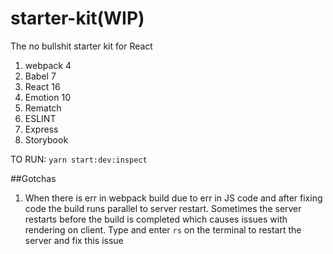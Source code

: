 # starter-kit(WIP)

The no bullshit starter kit for React

1. webpack 4
2. Babel 7
3. React 16
4. Emotion 10
5. Rematch
6. ESLINT
7. Express
8. Storybook

TO RUN: `yarn start:dev:inspect`

##Gotchas

1. When there is err in webpack build due to err in JS code and after fixing code the build runs parallel to server restart. Sometimes the server restarts before the build is completed which causes issues with rendering on client. Type and enter `rs` on the terminal to restart the server and fix this issue
